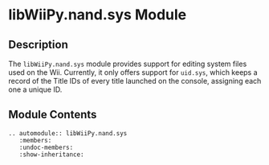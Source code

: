 # libWiiPy.nand.sys Module

## Description

The `libWiiPy.nand.sys` module provides support for editing system files used on the Wii. Currently, it only offers support for `uid.sys`, which keeps a record of the Title IDs of every title launched on the console, assigning each one a unique ID.

## Module Contents

```{eval-rst}
.. automodule:: libWiiPy.nand.sys
   :members:
   :undoc-members:
   :show-inheritance:
```

